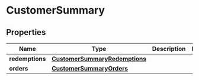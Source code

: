 

# CustomerSummary


## Properties

| Name | Type | Description | Notes |
|------------ | ------------- | ------------- | -------------|
|**redemptions** | [**CustomerSummaryRedemptions**](CustomerSummaryRedemptions.md) |  |  |
|**orders** | [**CustomerSummaryOrders**](CustomerSummaryOrders.md) |  |  |



